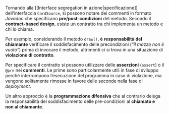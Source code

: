 Tornando alla [[Interface segregation in azione|specificazione]] dell'interfaccia `CardSource`, si possono notare dei commenti in formato *Javadoc* che specificano **pre/post-condizioni** del metodo. Secondo il **contract-based design**, esiste un contratto tra chi implementa un metodo e chi lo chiama.

Per esempio, considerando il metodo `draw()`, **è responsabilità del chiamante** verificare il soddisfacimento delle precondizioni (_“il mazzo non è vuoto”_) prima di invocare il metodo, altrimenti ci si trova in una situazione di **violazione di contratto**.

Per specificare il contratto si possono utilizzare delle **asserzioni** (`assert`) o il `@pre` nei **commenti**. Le prime sono particolarmente utili in fase di sviluppo perché interrompono l’esecuzione del programma in caso di violazione, ma vengono solitamente rimosse in favore delle seconde nella fase di *deployment*.

Un altro approccio è la **programmazione difensiva** che al contrario delega la responsabilità del soddisfacimento delle pre-condizioni al **chiamato e non al chiamante**.